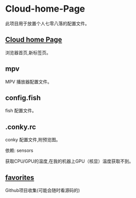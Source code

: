 # Cloud-home-Page
此项目用于放置个人七零八落的配置文件。

## [Cloud home Page](https://biluohc.github.io/Cloud-home-Page/)
浏览器首页,新标签页。

## mpv
MPV 播放器配置文件。

## config.fish
fish 配置文件。

## .conky.rc
conky 配置文件,附预览图。

依赖: sensors

获取CPU/GPU的温度,在我的机器上GPU（核显）温度获取不到。

## [favorites](https://github.com/biluohc/Cloud-home-Page/blob/master/favorites.md)

Github项目收集(可能会随时看源码的)